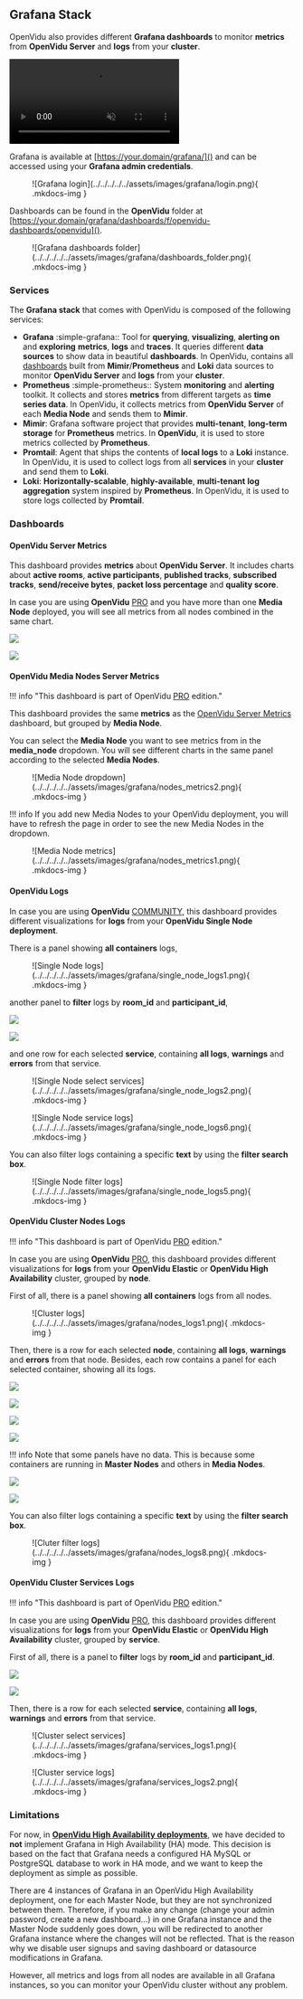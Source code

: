 ## Grafana Stack

OpenVidu also provides different **Grafana dashboards** to monitor **metrics** from **OpenVidu Server** and **logs** from your **cluster**.

<video autoplay muted>
  <source src="../../../../../assets/videos/grafana_trailer.mp4" type="video/mp4">
</video>

Grafana is available at [https://your.domain/grafana/]() and can be accessed using your **Grafana admin credentials**.

<figure markdown>
  ![Grafana login](../../../../../assets/images/grafana/login.png){ .mkdocs-img }
</figure>

Dashboards can be found in the **OpenVidu** folder at [https://your.domain/grafana/dashboards/f/openvidu-dashboards/openvidu]().

<figure markdown>
  ![Grafana dashboards folder](../../../../../assets/images/grafana/dashboards_folder.png){ .mkdocs-img }
</figure>

### Services

The **Grafana stack** that comes with OpenVidu is composed of the following services:

- **Grafana** :simple-grafana:: Tool for **querying**, **visualizing**, **alerting on** and **exploring** **metrics**, **logs** and **traces**. It queries different **data sources** to show data in beautiful **dashboards**. In OpenVidu, contains all [dashboards](#dashboards) built from **Mimir**/**Prometheus** and **Loki** data sources to monitor **OpenVidu Server** and **logs** from your **cluster**.
- **Prometheus** :simple-prometheus:: System **monitoring** and **alerting** toolkit. It collects and stores **metrics** from different targets as **time series data**. In OpenVidu, it collects metrics from **OpenVidu Server** of each **Media Node** and sends them to **Mimir**.
- **Mimir**: Grafana software project that provides **multi-tenant**, **long-term storage** for **Prometheus** metrics. In **OpenVidu**, it is used to store metrics collected by **Prometheus**.
- **Promtail**: Agent that ships the contents of **local logs** to a **Loki** instance. In OpenVidu, it is used to collect logs from all **services** in your **cluster** and send them to **Loki**.
- **Loki**: **Horizontally-scalable**, **highly-available**, **multi-tenant** **log aggregation** system inspired by **Prometheus**. In OpenVidu, it is used to store logs collected by **Promtail**.

### Dashboards

#### OpenVidu Server Metrics

This dashboard provides **metrics** about **OpenVidu Server**. It includes charts about **active rooms**, **active participants**, **published tracks**, **subscribed tracks**, **send/receive bytes**, **packet loss percentage** and **quality score**.

In case you are using **OpenVidu** <a href="/pricing#openvidu-pro"><span class="openvidu-tag openvidu-pro-tag">PRO</span></a> and you have more than one **Media Node** deployed, you will see all metrics from all nodes combined in the same chart.

<div class="grid-container">

<div class="grid-50"><p><a class="glightbox" href="../../../../../assets/images/grafana/metrics1.png" data-type="image" data-width="100%" data-height="auto" data-desc-position="bottom"><img src="../../../../../assets/images/grafana/metrics1.png" loading="lazy"/></a></p></div>

<div class="grid-50"><p><a class="glightbox" href="../../../../../assets/images/grafana/metrics2.png" data-type="image" data-width="100%" data-height="auto" data-desc-position="bottom"><img src="../../../../../assets/images/grafana/metrics2.png" loading="lazy"/></a></p></div>

</div>

#### OpenVidu Media Nodes Server Metrics

!!! info "This dashboard is part of <span>OpenVidu <a href="/pricing#openvidu-pro"><span class="openvidu-tag openvidu-pro-tag">PRO</span></a></span> edition."

This dashboard provides the same **metrics** as the [OpenVidu Server Metrics](#openvidu-server-metrics) dashboard, but grouped by **Media Node**.

You can select the **Media Node** you want to see metrics from in the **media_node** dropdown. You will see different charts in the same panel according to the selected **Media Nodes**.

<figure markdown>
  ![Media Node dropdown](../../../../../assets/images/grafana/nodes_metrics2.png){ .mkdocs-img }
</figure>

!!! info
    If you add new Media Nodes to your OpenVidu deployment, you will have to refresh the page in order to see the new Media Nodes in the dropdown.

<figure markdown>
  ![Media Node metrics](../../../../../assets/images/grafana/nodes_metrics1.png){ .mkdocs-img }
</figure>

#### OpenVidu Logs

In case you are using **OpenVidu** <a href="/pricing#openvidu-community"><span class="openvidu-tag openvidu-community-tag">COMMUNITY</span></a>, this dashboard provides different visualizations for **logs** from your **OpenVidu Single Node deployment**.

There is a panel showing **all containers** logs,

<figure markdown>
  ![Single Node logs](../../../../../assets/images/grafana/single_node_logs1.png){ .mkdocs-img }
</figure>

another panel to **filter** logs by **room_id** and **participant_id**,

<div class="grid-container">

<div class="grid-50"><p><a class="glightbox" href="../../../../../assets/images/grafana/single_node_logs3.png" data-type="image" data-width="100%" data-height="auto" data-desc-position="bottom"><img src="../../../../../assets/images/grafana/single_node_logs3.png" loading="lazy"/></a></p></div>

<div class="grid-50"><p><a class="glightbox" href="../../../../../assets/images/grafana/single_node_logs4.png" data-type="image" data-width="100%" data-height="auto" data-desc-position="bottom"><img src="../../../../../assets/images/grafana/single_node_logs4.png" loading="lazy"/></a></p></div>

</div>

and one row for each selected **service**, containing **all logs**, **warnings** and **errors** from that service.

<figure markdown>
  ![Single Node select services](../../../../../assets/images/grafana/single_node_logs2.png){ .mkdocs-img }
</figure>

<figure markdown>
  ![Single Node service logs](../../../../../assets/images/grafana/single_node_logs6.png){ .mkdocs-img }
</figure>

You can also filter logs containing a specific **text** by using the **filter search box**.

<figure markdown>
  ![Single Node filter logs](../../../../../assets/images/grafana/single_node_logs5.png){ .mkdocs-img }
</figure>

#### OpenVidu Cluster Nodes Logs

!!! info "This dashboard is part of <span>OpenVidu <a href="/pricing#openvidu-pro"><span class="openvidu-tag openvidu-pro-tag">PRO</span></a></span> edition."

In case you are using **OpenVidu** <a href="/pricing#openvidu-pro"><span class="openvidu-tag openvidu-pro-tag">PRO</span></a>, this dashboard provides different visualizations for **logs** from your **OpenVidu Elastic** or **OpenVidu High Availability** cluster, grouped by **node**.

First of all, there is a panel showing **all containers** logs from all nodes.

<figure markdown>
  ![Cluster logs](../../../../../assets/images/grafana/nodes_logs1.png){ .mkdocs-img }
</figure>

Then, there is a row for each selected **node**, containing **all logs**, **warnings** and **errors** from that node. Besides, each row contains a panel for each selected container, showing all its logs.

<div class="grid-container">

<div class="grid-50"><p><a class="glightbox" href="../../../../../assets/images/grafana/nodes_logs2.png" data-type="image" data-width="100%" data-height="auto" data-desc-position="bottom"><img src="../../../../../assets/images/grafana/nodes_logs2.png" loading="lazy"/></a></p></div>

<div class="grid-50"><p><a class="glightbox" href="../../../../..assets/images/grafana/nodes_logs3.png" data-type="image" data-width="100%" data-height="auto" data-desc-position="bottom"><img src="../../../../../assets/images/grafana/nodes_logs3.png" loading="lazy"/></a></p></div>

</div>

<div class="grid-container">

<div class="grid-50"><p><a class="glightbox" href="../../../../../assets/images/grafana/nodes_logs4.png" data-type="image" data-width="100%" data-height="auto" data-desc-position="bottom"><img src="../../../../../assets/images/grafana/nodes_logs4.png" loading="lazy"/></a></p></div>

<div class="grid-50"><p><a class="glightbox" href="../../../../../assets/images/grafana/nodes_logs5.png" data-type="image" data-width="100%" data-height="auto" data-desc-position="bottom"><img src="../../../../../assets/images/grafana/nodes_logs5.png" loading="lazy"/></a></p></div>

</div>

!!! info
    Note that some panels have no data. This is because some containers are running in **Master Nodes** and others in **Media Nodes**.

<div class="grid-container">

<div class="grid-50"><p><a class="glightbox" href="../../../../../assets/images/grafana/nodes_logs6.png" data-type="image" data-width="100%" data-height="auto" data-desc-position="bottom"><img src="../../../../../assets/images/grafana/nodes_logs6.png" loading="lazy"/></a></p></div>

<div class="grid-50"><p><a class="glightbox" href="../../../../../assets/images/grafana/nodes_logs7.png" data-type="image" data-width="100%" data-height="auto" data-desc-position="bottom"><img src="../../../../../assets/images/grafana/nodes_logs7.png" loading="lazy"/></a></p></div>

</div>

You can also filter logs containing a specific **text** by using the **filter search box**.

<figure markdown>
  ![Cluter filter logs](../../../../../assets/images/grafana/nodes_logs8.png){ .mkdocs-img }
</figure>

#### OpenVidu Cluster Services Logs

!!! info "This dashboard is part of <span>OpenVidu <a href="/pricing#openvidu-pro"><span class="openvidu-tag openvidu-pro-tag">PRO</span></a></span> edition."

In case you are using **OpenVidu** <a href="/pricing#openvidu-pro"><span class="openvidu-tag openvidu-pro-tag">PRO</span></a>, this dashboard provides different visualizations for **logs** from your **OpenVidu Elastic** or **OpenVidu High Availability** cluster, grouped by **service**.

First of all, there is a panel to **filter** logs by **room_id** and **participant_id**.

<div class="grid-container">

<div class="grid-50"><p><a class="glightbox" href="../../../../../assets/images/grafana/services_logs3.png" data-type="image" data-width="100%" data-height="auto" data-desc-position="bottom"><img src="../../../../../assets/images/grafana/services_logs3.png" loading="lazy"/></a></p></div>

<div class="grid-50"><p><a class="glightbox" href="../../../../../assets/images/grafana/services_logs4.png" data-type="image" data-width="100%" data-height="auto" data-desc-position="bottom"><img src="../../../../../assets/images/grafana/services_logs4.png" loading="lazy"/></a></p></div>

</div>

Then, there is a row for each selected **service**, containing **all logs**, **warnings** and **errors** from that service.

<figure markdown>
  ![Cluster select services](../../../../../assets/images/grafana/services_logs1.png){ .mkdocs-img }
</figure>

<figure markdown>
  ![Cluster service logs](../../../../../assets/images/grafana/services_logs2.png){ .mkdocs-img }
</figure>

### Limitations

For now, in [**OpenVidu High Availability deployments**](../../deployment-types.md#openvidu-high-availability), we have decided to **not** implement Grafana in High Availability (HA) mode. This decision is based on the fact that Grafana needs a configured HA MySQL or PostgreSQL database to work in HA mode, and we want to keep the deployment as simple as possible.

There are 4 instances of Grafana in an OpenVidu High Availability deployment, one for each Master Node, but they are not synchronized between them. Therefore, if you make any change (change your admin password, create a new dashboard...) in one Grafana instance and the Master Node suddenly goes down, you will be redirected to another Grafana instance where the changes will not be reflected. That is the reason why we disable user signups and saving dashboard or datasource modifications in Grafana.

However, all metrics and logs from all nodes are available in all Grafana instances, so you can monitor your OpenVidu cluster without any problem.

<script>window.setupGallery()</script>